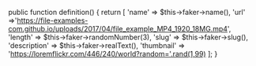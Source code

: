  public function definition()
    {
        return [
            'name' => $this->faker->name(),
            'url' =>'https://file-examples-com.github.io/uploads/2017/04/file_example_MP4_1920_18MG.mp4',
            'length' => $this->faker->randomNumber(3),
            'slug' => $this->faker->slug(),
            'description' => $this->faker->realText(),
            'thumbnail' => 'https://loremflickr.com/446/240/world?random='.rand(1,99)
        ];
    }
